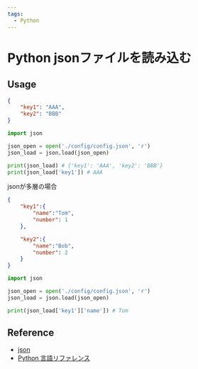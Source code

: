 ```yaml
---
tags:
  - Python
---
```


# Python jsonファイルを読み込む

## Usage
```json
{
    "key1": "AAA",
    "key2": "BBB"
}
```

```py
import json

json_open = open('./config/config.json', 'r')
json_load = json.load(json_open)

print(json_load) # {'key1': 'AAA', 'key2': 'BBB'}
print(json_load['key1']) # AAA
```

jsonが多層の場合
```json
{
    "key1":{
        "name":"Tom",
        "number": 1
    },

    "key2":{
        "name":"Bob",
        "number": 2
    }
}
```

```py
import json

json_open = open('./config/config.json', 'r')
json_load = json.load(json_open)

print(json_load['key1']['name']) # Tom
```

## Reference
- [json](https://docs.python.org/ja/3/library/json.html#module-json)
- [Python 言語リファレンス](https://docs.python.org/ja/3/reference/index.html)
